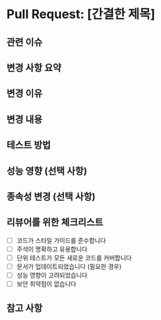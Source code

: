# Pull Request: [간결한 제목]

## 관련 이슈

## 변경 사항 요약
<!--
어떤 문제를 해결하는지, 어떤 기능을 추가하는지 간결하게 설명해주세요.
가능하면 1-2문장으로 작성해주세요.
-->

## 변경 이유
<!--
왜 이 변경이 필요한지 설명해주세요. 관련된 이슈 번호가 있다면 링크해주세요.
(예: Fixes #123, Resolves #456)
-->

## 변경 내용
<!--
주요 변경 사항을 기술적으로 설명해주세요.
새로운 설계 결정, 알고리즘 변경, API 변경 등이 있다면 자세히 설명해주세요.
-->

## 테스트 방법
<!--
이 변경 사항을 어떻게 테스트했는지 설명해주세요.
- 단위 테스트
- 통합 테스트
- 수동 테스트 시나리오
- 기타 검증 방법
-->

## 성능 영향 (선택 사항)
<!--
성능에 중요한 영향을 미치는 변경이라면, 성능 테스트 결과나 예상되는 영향을 설명해주세요.
-->


## 종속성 변경 (선택 사항)
<!--
새로운 종속성이 추가되었거나 기존 종속성이 업데이트된 경우 나열해주세요.
각 종속성 변경의 이유도 간략히 설명해주세요.
-->

## 리뷰어를 위한 체크리스트
- [ ] 코드가 스타일 가이드를 준수합니다
- [ ] 주석이 명확하고 유용합니다
- [ ] 단위 테스트가 모든 새로운 코드를 커버합니다
- [ ] 문서가 업데이트되었습니다 (필요한 경우)
- [ ] 성능 영향이 고려되었습니다
- [ ] 보안 취약점이 없습니다

## 참고 사항
<!--
리뷰어가 알아야 할 추가 정보가 있으면 여기에 적어주세요.
검토 중 특별한 주의가 필요한 부분이나 의견을 구하고 싶은 부분을 강조해주세요.
-->
